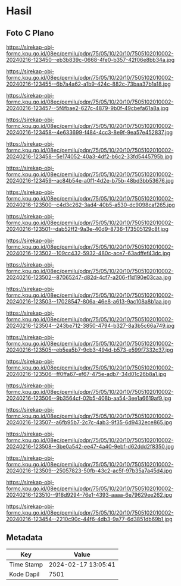# Hasil

## Foto C Plano

https://sirekap-obj-formc.kpu.go.id/08ec/pemilu/pdpr/75/05/10/20/10/7505102010002-20240216-123450--eb3b839c-0668-4fe0-b357-42f06e8bb34a.jpg

https://sirekap-obj-formc.kpu.go.id/08ec/pemilu/pdpr/75/05/10/20/10/7505102010002-20240216-123455--6b7a4a62-a1b9-424c-882c-73baa37b1a18.jpg

https://sirekap-obj-formc.kpu.go.id/08ec/pemilu/pdpr/75/05/10/20/10/7505102010002-20240216-123457--5f4fbae2-627c-4879-9b0f-49cbefa61a8a.jpg

https://sirekap-obj-formc.kpu.go.id/08ec/pemilu/pdpr/75/05/10/20/10/7505102010002-20240216-123458--4e633699-f484-4cc3-8e9f-9ea57e452837.jpg

https://sirekap-obj-formc.kpu.go.id/08ec/pemilu/pdpr/75/05/10/20/10/7505102010002-20240216-123458--5e174052-40a3-4df2-b6c2-33fd5445795b.jpg

https://sirekap-obj-formc.kpu.go.id/08ec/pemilu/pdpr/75/05/10/20/10/7505102010002-20240216-123459--ac84b54e-a0f1-4d2e-b75b-48bd3bb53676.jpg

https://sirekap-obj-formc.kpu.go.id/08ec/pemilu/pdpr/75/05/10/20/10/7505102010002-20240216-123500--c4d3c262-3ad4-40b5-a530-dc9098caf265.jpg

https://sirekap-obj-formc.kpu.go.id/08ec/pemilu/pdpr/75/05/10/20/10/7505102010002-20240216-123501--dab52ff2-9a3e-40d9-8736-173505129c8f.jpg

https://sirekap-obj-formc.kpu.go.id/08ec/pemilu/pdpr/75/05/10/20/10/7505102010002-20240216-123502--109cc432-5932-480c-ace7-63adffef43dc.jpg

https://sirekap-obj-formc.kpu.go.id/08ec/pemilu/pdpr/75/05/10/20/10/7505102010002-20240216-123502--87065247-d82d-4cf7-a206-f1d190e03caa.jpg

https://sirekap-obj-formc.kpu.go.id/08ec/pemilu/pdpr/75/05/10/20/10/7505102010002-20240216-123503--17028547-806a-46e8-a613-9ac108a8b1aa.jpg

https://sirekap-obj-formc.kpu.go.id/08ec/pemilu/pdpr/75/05/10/20/10/7505102010002-20240216-123504--243be712-3850-4794-b327-8a3b5c66a749.jpg

https://sirekap-obj-formc.kpu.go.id/08ec/pemilu/pdpr/75/05/10/20/10/7505102010002-20240216-123505--eb5ea5b7-9cb3-494d-b573-e599f7332c37.jpg

https://sirekap-obj-formc.kpu.go.id/08ec/pemilu/pdpr/75/05/10/20/10/7505102010002-20240216-123506--ff0ffa67-ef67-475e-adb7-34d01c26b8a1.jpg

https://sirekap-obj-formc.kpu.go.id/08ec/pemilu/pdpr/75/05/10/20/10/7505102010002-20240216-123506--9b3564cf-02b5-408b-aa54-3ee1a6619af9.jpg

https://sirekap-obj-formc.kpu.go.id/08ec/pemilu/pdpr/75/05/10/20/10/7505102010002-20240216-123507--a6fb95b7-2c7c-4ab3-9f35-6d9432ece865.jpg

https://sirekap-obj-formc.kpu.go.id/08ec/pemilu/pdpr/75/05/10/20/10/7505102010002-20240216-123508--3be0a542-ee47-4a40-9ebf-d62ddd2f8350.jpg

https://sirekap-obj-formc.kpu.go.id/08ec/pemilu/pdpr/75/05/10/20/10/7505102010002-20240216-123509--25057823-50fb-43c2-ac5f-97b35a7a45d4.jpg

https://sirekap-obj-formc.kpu.go.id/08ec/pemilu/pdpr/75/05/10/20/10/7505102010002-20240216-123510--918d9294-76e1-4393-aaaa-6e79629ee262.jpg

https://sirekap-obj-formc.kpu.go.id/08ec/pemilu/pdpr/75/05/10/20/10/7505102010002-20240216-123454--2210c90c-44f6-4db3-9a77-6d3851db69b1.jpg


## Metadata

| Key        | Value               |
| ---------- | ------------------- |
| Time Stamp | 2024-02-17 13:05:41 |
| Kode Dapil | 7501                |



